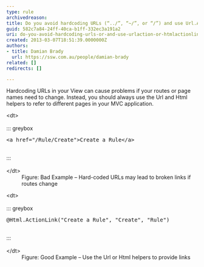```yaml
---
type: rule
archivedreason: 
title: Do you avoid hardcoding URLs (“../”, “~/”, or “/”) and use Url.Action or Html.ActionLink instead?
guid: 582c7a84-24ff-40ca-b1ff-332ec3a191a2
uri: do-you-avoid-hardcoding-urls-or-and-use-urlaction-or-htmlactionlink-instead
created: 2013-03-07T18:51:39.0000000Z
authors:
- title: Damian Brady
  url: https://ssw.com.au/people/damian-brady
related: []
redirects: []

---
```


Hardcoding URLs in your View can cause problems if your routes or page names need to change.  Instead, you should always use the Url and Html helpers to refer to different pages in your MVC application.

<!--endintro-->
<dl class="badImage">&lt;dt&gt;<br><br>::: greybox<br><pre>&lt;a href=&quot;/Rule/Create&quot;&gt;Create a Rule&lt;/a&gt;
</pre><br>:::<br><br>&lt;/dt&gt;<dd>Figure&#58; Bad Example – Hard-coded URLs may lead to broken links if routes change</dd></dl><dl class="goodImage">&lt;dt&gt;<br><br>::: greybox<br><pre>@Html.ActionLink(&quot;Create a Rule&quot;, &quot;Create&quot;, &quot;Rule&quot;)
</pre><br>:::<br><br>&lt;/dt&gt;<dd>Figure&#58; Good Example – Use the Url or Html helpers to provide links</dd></dl>
